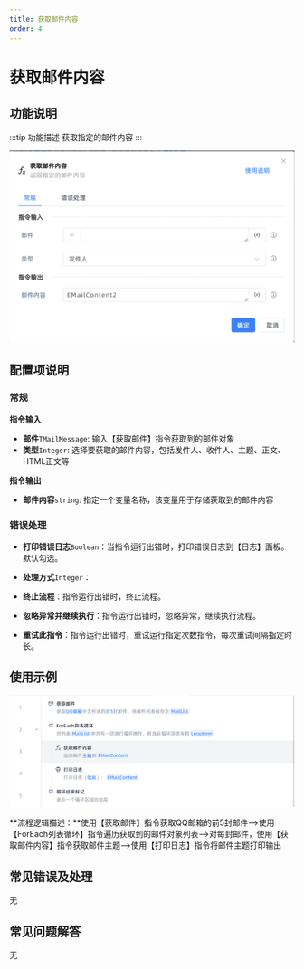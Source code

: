 ```yaml
---
title: 获取邮件内容
order: 4
---
```


# 获取邮件内容

## 功能说明

:::tip 功能描述
获取指定的邮件内容
:::

![image-20250226144024568](../../../assets/image-20250226144024568.png)

## 配置项说明

### 常规

**指令输入**

- **邮件**`TMailMessage`: 输入【获取邮件】指令获取到的邮件对象
- **类型**`Integer`: 选择要获取的邮件内容，包括发件人、收件人、主题、正文、HTML正文等


**指令输出**

- **邮件内容**`string`: 指定一个变量名称，该变量用于存储获取到的邮件内容

### 错误处理

- **打印错误日志**`Boolean`：当指令运行出错时，打印错误日志到【日志】面板。默认勾选。

- **处理方式**`Integer`：

 - **终止流程**：指令运行出错时，终止流程。

 - **忽略异常并继续执行**：指令运行出错时，忽略异常，继续执行流程。

 - **重试此指令**：指令运行出错时，重试运行指定次数指令，每次重试间隔指定时长。

## 使用示例

![image-20250226143617109](../../../assets/image-20250226143617109.png)

**流程逻辑描述：**使用【获取邮件】指令获取QQ邮箱的前5封邮件-->使用【ForEach列表循环】指令遍历获取到的邮件对象列表-->对每封邮件，使用【获取邮件内容】指令获取邮件主题-->使用【打印日志】指令将邮件主题打印输出

## 常见错误及处理

无

## 常见问题解答

无

